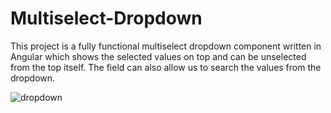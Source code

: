 # Multiselect-Dropdown

This project is a fully functional multiselect dropdown component written in Angular which shows the selected values on top and can be unselected from the top itself.
The field can also allow us to search the values from the dropdown.


![dropdown](https://github.com/Nanubala-Mahesh/multiselect-dropdown/assets/21050634/b34b6bde-8e32-4dbb-91ce-6cc1c1e71eea)
